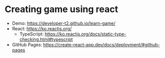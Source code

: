 # Creating game using react

- Demo: https://developer-t2.github.io/learn-game/
- React: https://ko.reactjs.org/
  - TypeScript: https://ko.reactjs.org/docs/static-type-checking.html#typescript
- GitHub Pages: https://create-react-app.dev/docs/deployment/#github-pages
